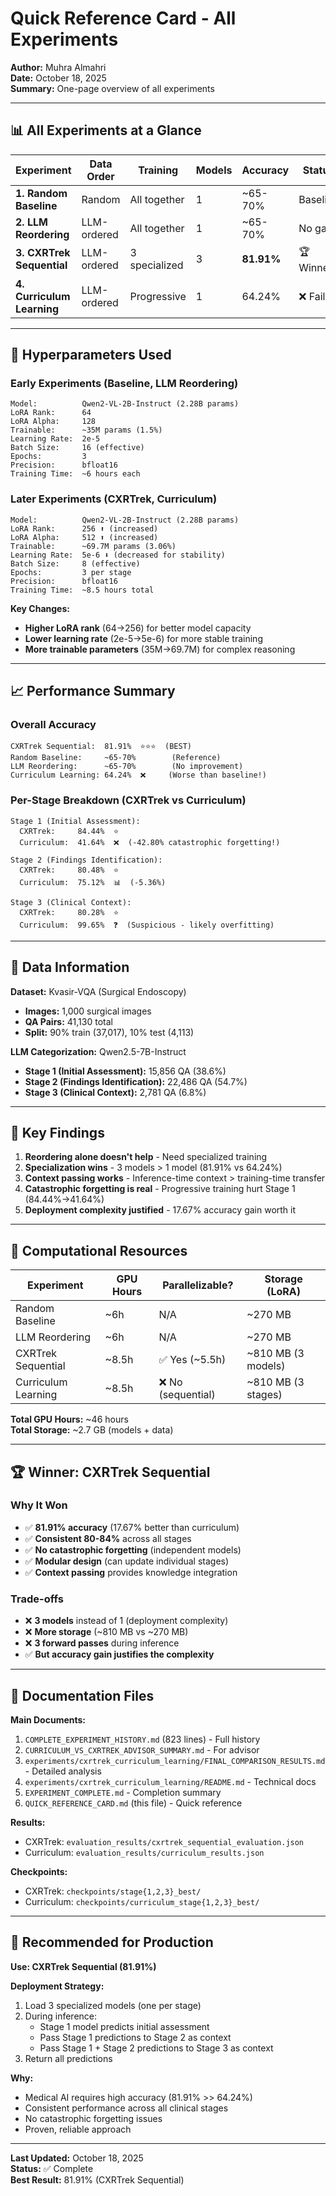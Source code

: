 # Quick Reference Card - All Experiments

**Author:** Muhra Almahri  
**Date:** October 18, 2025  
**Summary:** One-page overview of all experiments

---

## 📊 All Experiments at a Glance

| Experiment | Data Order | Training | Models | Accuracy | Status |
|-----------|-----------|----------|--------|----------|--------|
| **1. Random Baseline** | Random | All together | 1 | ~65-70% | Baseline |
| **2. LLM Reordering** | LLM-ordered | All together | 1 | ~65-70% | No gain |
| **3. CXRTrek Sequential** | LLM-ordered | 3 specialized | 3 | **81.91%** | 🏆 Winner |
| **4. Curriculum Learning** | LLM-ordered | Progressive | 1 | 64.24% | ❌ Failed |

---

## 🔧 Hyperparameters Used

### Early Experiments (Baseline, LLM Reordering)
```
Model:          Qwen2-VL-2B-Instruct (2.28B params)
LoRA Rank:      64
LoRA Alpha:     128
Trainable:      ~35M params (1.5%)
Learning Rate:  2e-5
Batch Size:     16 (effective)
Epochs:         3
Precision:      bfloat16
Training Time:  ~6 hours each
```

### Later Experiments (CXRTrek, Curriculum)
```
Model:          Qwen2-VL-2B-Instruct (2.28B params)
LoRA Rank:      256 ⬆️ (increased)
LoRA Alpha:     512 ⬆️ (increased)
Trainable:      ~69.7M params (3.06%)
Learning Rate:  5e-6 ⬇️ (decreased for stability)
Batch Size:     8 (effective)
Epochs:         3 per stage
Precision:      bfloat16
Training Time:  ~8.5 hours total
```

**Key Changes:**
- **Higher LoRA rank** (64→256) for better model capacity
- **Lower learning rate** (2e-5→5e-6) for more stable training
- **More trainable parameters** (35M→69.7M) for complex reasoning

---

## 📈 Performance Summary

### Overall Accuracy
```
CXRTrek Sequential:  81.91%  ⭐⭐⭐  (BEST)
Random Baseline:     ~65-70%        (Reference)
LLM Reordering:      ~65-70%        (No improvement)
Curriculum Learning: 64.24%  ❌     (Worse than baseline!)
```

### Per-Stage Breakdown (CXRTrek vs Curriculum)
```
Stage 1 (Initial Assessment):
  CXRTrek:     84.44%  ⭐
  Curriculum:  41.64%  ❌  (-42.80% catastrophic forgetting!)

Stage 2 (Findings Identification):
  CXRTrek:     80.48%  ⭐
  Curriculum:  75.12%  📊  (-5.36%)

Stage 3 (Clinical Context):
  CXRTrek:     80.28%  ⭐
  Curriculum:  99.65%  ❓  (Suspicious - likely overfitting)
```

---

## 🔬 Data Information

**Dataset:** Kvasir-VQA (Surgical Endoscopy)
- **Images:** 1,000 surgical images
- **QA Pairs:** 41,130 total
- **Split:** 90% train (37,017), 10% test (4,113)

**LLM Categorization:** Qwen2.5-7B-Instruct
- **Stage 1 (Initial Assessment):** 15,856 QA (38.6%)
- **Stage 2 (Findings Identification):** 22,486 QA (54.7%)
- **Stage 3 (Clinical Context):** 2,781 QA (6.8%)

---

## 🎯 Key Findings

1. **Reordering alone doesn't help** - Need specialized training
2. **Specialization wins** - 3 models > 1 model (81.91% vs 64.24%)
3. **Context passing works** - Inference-time context > training-time transfer
4. **Catastrophic forgetting is real** - Progressive training hurt Stage 1 (84.44%→41.64%)
5. **Deployment complexity justified** - 17.67% accuracy gain worth it

---

## 💾 Computational Resources

| Experiment | GPU Hours | Parallelizable? | Storage (LoRA) |
|-----------|-----------|-----------------|----------------|
| Random Baseline | ~6h | N/A | ~270 MB |
| LLM Reordering | ~6h | N/A | ~270 MB |
| CXRTrek Sequential | ~8.5h | ✅ Yes (~5.5h) | ~810 MB (3 models) |
| Curriculum Learning | ~8.5h | ❌ No (sequential) | ~810 MB (3 stages) |

**Total GPU Hours:** ~46 hours  
**Total Storage:** ~2.7 GB (models + data)

---

## 🏆 Winner: CXRTrek Sequential

### Why It Won
- ✅ **81.91% accuracy** (17.67% better than curriculum)
- ✅ **Consistent 80-84%** across all stages
- ✅ **No catastrophic forgetting** (independent models)
- ✅ **Modular design** (can update individual stages)
- ✅ **Context passing** provides knowledge integration

### Trade-offs
- ❌ **3 models** instead of 1 (deployment complexity)
- ❌ **More storage** (~810 MB vs ~270 MB)
- ❌ **3 forward passes** during inference
- ✅ **But accuracy gain justifies the complexity**

---

## 📁 Documentation Files

**Main Documents:**
1. `COMPLETE_EXPERIMENT_HISTORY.md` (823 lines) - Full history
2. `CURRICULUM_VS_CXRTREK_ADVISOR_SUMMARY.md` - For advisor
3. `experiments/cxrtrek_curriculum_learning/FINAL_COMPARISON_RESULTS.md` - Detailed analysis
4. `experiments/cxrtrek_curriculum_learning/README.md` - Technical docs
5. `EXPERIMENT_COMPLETE.md` - Completion summary
6. `QUICK_REFERENCE_CARD.md` (this file) - Quick reference

**Results:**
- CXRTrek: `evaluation_results/cxrtrek_sequential_evaluation.json`
- Curriculum: `evaluation_results/curriculum_results.json`

**Checkpoints:**
- CXRTrek: `checkpoints/stage{1,2,3}_best/`
- Curriculum: `checkpoints/curriculum_stage{1,2,3}_best/`

---

## 🚀 Recommended for Production

**Use: CXRTrek Sequential (81.91%)**

**Deployment Strategy:**
1. Load 3 specialized models (one per stage)
2. During inference:
   - Stage 1 model predicts initial assessment
   - Pass Stage 1 predictions to Stage 2 as context
   - Pass Stage 1 + Stage 2 predictions to Stage 3 as context
3. Return all predictions

**Why:**
- Medical AI requires high accuracy (81.91% >> 64.24%)
- Consistent performance across all clinical stages
- No catastrophic forgetting issues
- Proven, reliable approach

---

**Last Updated:** October 18, 2025  
**Status:** ✅ Complete  
**Best Result:** 81.91% (CXRTrek Sequential)








